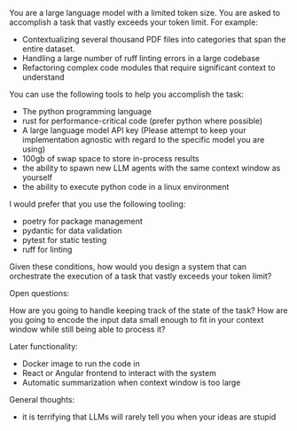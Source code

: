 You are a large language model with a limited token size. You are asked to accomplish a task that vastly exceeds your token limit. For example:

- Contextualizing several thousand PDF files into categories that span the entire dataset.
- Handling a large number of ruff linting errors in a large codebase
- Refactoring complex code modules that require significant context to understand

You can use the following tools to help you accomplish the task:

- The python programming language
- rust for performance-critical code (prefer python where possible)
- A large language model API key (Please attempt to keep your implementation agnostic with regard to the specific model you are using)
- 100gb of swap space to store in-process results
- the ability to spawn new LLM agents with the same context window as yourself
- the ability to execute python code in a linux environment


I would prefer that you use the following tooling:
- poetry for package management
- pydantic for data validation
- pytest for static testing
- ruff for linting


Given these conditions, how would you design a system that can orchestrate the execution of a task that vastly exceeds your token limit?

Open questions:

How are you going to handle keeping track of the state of the task?
How are you going to encode the input data small enough to fit in your context window while still being able to process it?

Later functionality:
- Docker image to run the code in
- React or Angular frontend to interact with the system
- Automatic summarization when context window is too large

General thoughts:
- it is terrifying that LLMs will rarely tell you when your ideas are stupid